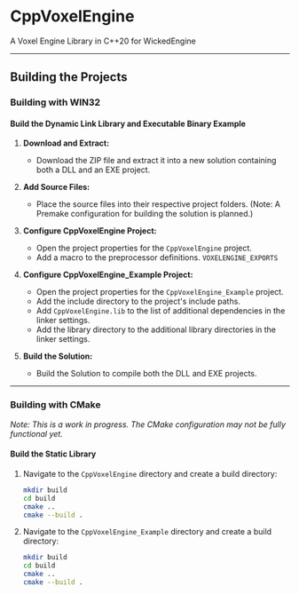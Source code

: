 # CppVoxelEngine
A Voxel Engine Library in C++20 for WickedEngine

---

## Building the Projects

### Building with WIN32

#### Build the Dynamic Link Library and Executable Binary Example

1. **Download and Extract:**
   - Download the ZIP file and extract it into a new solution containing both a DLL and an EXE project.

2. **Add Source Files:**
   - Place the source files into their respective project folders. (Note: A Premake configuration for building the solution is planned.)

3. **Configure CppVoxelEngine Project:**
   - Open the project properties for the `CppVoxelEngine` project.
   - Add a macro to the preprocessor definitions. `VOXELENGINE_EXPORTS`

4. **Configure CppVoxelEngine_Example Project:**
   - Open the project properties for the `CppVoxelEngine_Example` project.
   - Add the include directory to the project's include paths.
   - Add `CppVoxelEngine.lib` to the list of additional dependencies in the linker settings.
   - Add the library directory to the additional library directories in the linker settings.

5. **Build the Solution:**
   - Build the Solution to compile both the DLL and EXE projects.


---

### Building with CMake

*Note: This is a work in progress. The CMake configuration may not be fully functional yet.*

#### Build the Static Library

1. Navigate to the `CppVoxelEngine` directory and create a build directory:

   ```bash
   mkdir build
   cd build
   cmake ..
   cmake --build .

2. Navigate to the `CppVoxelEngine_Example` directory and create a build directory:

   ```bash
   mkdir build
   cd build
   cmake ..
   cmake --build .

